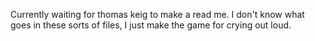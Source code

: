 Currently waiting for thomas keig to make a read me. I don't know what goes in these sorts of files, I just make the game for crying out loud.

